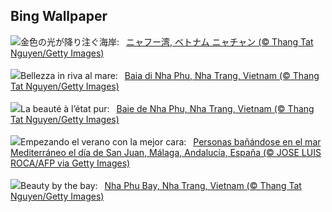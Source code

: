 ## Bing Wallpaper
![](https://www.bing.com/th?id=OHR.NhaTrang_JA-JP4366541911_UHD.jpg&w=1000)金色の光が降り注ぐ海岸:&nbsp;&ensp;[ニャフー湾, ベトナム ニャチャン (© Thang Tat Nguyen/Getty Images)](https://www.bing.com/th?id=OHR.NhaTrang_JA-JP4366541911_UHD.jpg)
<br><br/>
![](https://www.bing.com/th?id=OHR.NhaTrang_IT-IT8851415137_UHD.jpg&w=1000)Bellezza in riva al mare:&nbsp;&ensp;[Baia di Nha Phu, Nha Trang, Vietnam (© Thang Tat Nguyen/Getty Images)](https://www.bing.com/th?id=OHR.NhaTrang_IT-IT8851415137_UHD.jpg)
<br><br/>
![](https://www.bing.com/th?id=OHR.NhaTrang_FR-FR8046018187_UHD.jpg&w=1000)La beauté à l’état pur:&nbsp;&ensp;[Baie de Nha Phu, Nha Trang, Vietnam (© Thang Tat Nguyen/Getty Images)](https://www.bing.com/th?id=OHR.NhaTrang_FR-FR8046018187_UHD.jpg)
<br><br/>
![](https://www.bing.com/th?id=OHR.SanJuanMalaga_ES-ES1708662022_UHD.jpg&w=1000)Empezando el verano con la mejor cara:&nbsp;&ensp;[Personas bañándose en el mar Mediterráneo el día de San Juan, Málaga, Andalucía, España (© JOSE LUIS ROCA/AFP via Getty Images)](https://www.bing.com/th?id=OHR.SanJuanMalaga_ES-ES1708662022_UHD.jpg)
<br><br/>
![](https://www.bing.com/th?id=OHR.NhaTrang_EN-GB0640695558_UHD.jpg&w=1000)Beauty by the bay:&nbsp;&ensp;[Nha Phu Bay, Nha Trang, Vietnam (© Thang Tat Nguyen/Getty Images)](https://www.bing.com/th?id=OHR.NhaTrang_EN-GB0640695558_UHD.jpg)
<br><br/>
